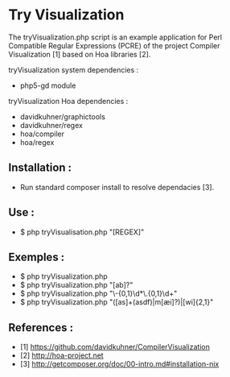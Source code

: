 Try Visualization
===================

The tryVisualization.php script is an example application for  Perl Compatible Regular Expressions (PCRE) of the project Compiler Visualization [1] based on Hoa libraries [2].


tryVisualization system dependencies :
- php5-gd module

tryVisualization Hoa dependencies :
- davidkuhner/graphictools
- davidkuhner/regex
- hoa/compiler
- hoa/regex

Installation :
--------------
* Run standard composer install to resolve dependacies [3].


Use : 
-----
* $ php tryVisualisation.php "[REGEX]"

Exemples :
----------
* $ php tryVisualization.php
* $ php tryVisualization.php "[ab]?"
* $ php tryVisualization.php "\\-{0,1}\\d*\\.{0,1}\\d+"
* $ php tryVisualization.php "([as]+(asdf)|m[æi]?)|[wi]{2,1}"

References :
------------
* [1] https://github.com/davidkuhner/CompilerVisualization
* [2] http://hoa-project.net
* [3] http://getcomposer.org/doc/00-intro.md#installation-nix
